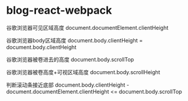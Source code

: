 # blog-react-webpack

谷歌浏览器可见区域高度 document.documentElement.clientHeight

谷歌浏览器body区域高度 document.body.clientHeight = document.body.clientHeight

谷歌浏览器被卷进去的高度 document.body.scrollTop

谷歌浏览器被卷高度+可视区域高度 document.body.scrollHeight

判断滚动条接近底部 document.body.clientHeight - document.documentElement.clientHeight <= document.body.scrollTop
